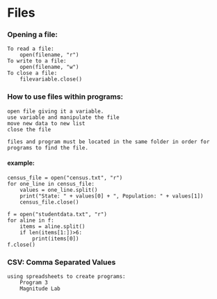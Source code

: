 # Files

### Opening a file:
    To read a file:
        open(filename, "r")
    To write to a file:
        open(filename, "w")
    To close a file: 
        filevariable.close()

### How to use files within programs:
    open file giving it a variable.
    use variable and manipulate the file
    move new data to new list
    close the file

    files and program must be located in the same folder in order for programs to find the file.
#### example:
    census_file = open("census.txt", "r")
    for one_line in census_file:
        values = one_line.split()
        print("State: " + values[0] + ", Population: " + values[1])
        census_file.close()

    f = open("studentdata.txt", "r")
    for aline in f:
        items = aline.split()
        if len(items[1:])>6:
            print(items[0])
    f.close()

### CSV: Comma Separated Values
    using spreadsheets to create programs:
        Program 3
        Magnitude Lab

